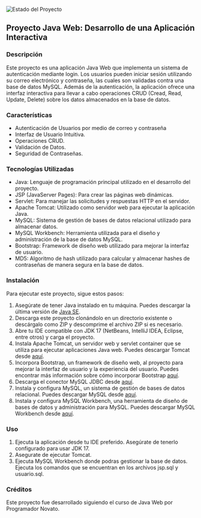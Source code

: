 ![Estado del Proyecto](https://img.shields.io/badge/Proyecto%20en%20curso-Brightgreen)

## Proyecto Java Web: Desarrollo de una Aplicación Interactiva

### Descripción
Este proyecto es una aplicación Java Web que implementa un sistema de autenticación mediante login. 
Los usuarios pueden iniciar sesión utilizando su correo electrónico y contraseña, las cuales son validadas contra una base de datos MySQL. 
Además de la autenticación, la aplicación ofrece una interfaz interactiva para llevar a cabo operaciones CRUD (Cread, Read, Update, Delete) sobre los datos almacenados en la base de datos. 

### Características
- Autenticación de Usuarios por medio de correo y contraseña
- Interfaz de Usuario Intuitiva.
- Operaciones CRUD.
- Validación de Datos.
- Seguridad de Contraseñas.

### Tecnologías Utilizadas
- Java: Lenguaje de programación principal utilizado en el desarrollo del proyecto.
- JSP (JavaServer Pages): Para crear las páginas web dinámicas.
- Servlet: Para manejar las solicitudes y respuestas HTTP en el servidor.
- Apache Tomcat: Utilizado como servidor web para ejecutar la aplicación Java. 
- MySQL: Sistema de gestión de bases de datos relacional utilizado para almacenar datos.
- MySQL Workbench: Herramienta utilizada para el diseño y administración de la base de datos MySQL.
- Bootstrap: Framework de diseño web utilizado para mejorar la interfaz de usuario.
- MD5: Algoritmo de hash utilizado para calcular y almacenar hashes de contraseñas de manera segura en la base de datos.

### Instalación
Para ejecutar este proyecto, sigue estos pasos:
1. Asegúrate de tener Java instalado en tu máquina. Puedes descargar la última versión de [Java SE](https://www.oracle.com/co/java/technologies/downloads/#java17).
2. Descarga este proyecto clonándolo en un directorio existente o descárgalo como ZIP y descomprime el archivo ZIP si es necesario.
3. Abre tu IDE compatible con JDK 17 (NetBeans, IntelliJ IDEA, Eclipse, entre otros) y carga el proyecto.
4. Instala Apache Tomcat, un servidor web y servlet container que se utiliza para ejecutar aplicaciones Java web. Puedes descargar Tomcat desde [aquí](https://tomcat.apache.org/download-10.cgi).
5. Incorpora Bootstrap, un framework de diseño web, al proyecto para mejorar la interfaz de usuario y la experiencia del usuario. Puedes encontrar más información sobre cómo incorporar Bootstrap [aquí](https://getbootstrap.com/).
6. Descarga el conector MySQL JDBC desde [aquí](https://dev.mysql.com/downloads/connector/j/).
7. Instala y configura MySQL, un sistema de gestión de bases de datos relacional. Puedes descargar MySQL desde [aquí](https://dev.mysql.com/downloads/file/?id=526408).
8. Instala y configura MySQL Workbench, una herramienta de diseño de bases de datos y administración para MySQL. Puedes descargar MySQL Workbench desde [aquí](https://dev.mysql.com/downloads/workbench/).

### Uso
1. Ejecuta la aplicación desde tu IDE preferido. Asegúrate de tenerlo configurado para usar JDK 17.
2. Asegurate de ejecutar Tomcat.
3. Ejecuta MySQL Workbench donde podras gestionar la base de datos. Ejecuta los comandos que se encuentran en los archivos jsp.sql y usuario.sql.

### Créditos
Este proyecto fue desarrollado siguiendo el curso de Java Web por Programador Novato.
